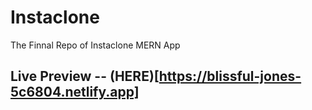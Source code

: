 # Instaclone
The Finnal Repo of Instaclone MERN App

## Live Preview -- (HERE)[https://blissful-jones-5c6804.netlify.app]

